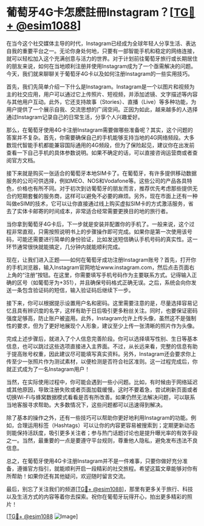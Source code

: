 # 葡萄牙4G卡怎麽註冊Instagram？[[TG💪+ @esim1088](https://t.me/s/esim1088)]

在当今这个社交媒体主导的时代，Instagram已经成为全球年轻人分享生活、表达自我的重要平台之一。无论你身处何地，只要有一部智能手机和稳定的网络连接，就可以轻松加入这个充满创意与活力的世界。对于计划前往葡萄牙旅行或长期居住的朋友来说，如何在当地顺利注册并使用Instagram成为了一个亟需解决的问题。今天，我们就来聊聊关于葡萄牙4G卡以及如何注册Instagram的一些实用技巧。

首先，我们先简单介绍一下什么是Instagram。Instagram是一个以图片和视频为主的社交应用，用户可以通过它上传照片、短视频，并添加滤镜、文字描述等内容与其他用户互动。此外，它还支持故事（Stories）、直播（Live）等多种功能，为用户提供了一个展示自我、交流思想的广阔空间。正因为如此，越来越多的人选择通过Instagram记录自己的日常生活，分享个人兴趣爱好。

那么，在葡萄牙使用4G卡注册Instagram需要做哪些准备呢？其实，这个问题的答案并不复杂。首先，你需要确保自己的手机能够支持当地的4G网络频段。大多数现代智能手机都能兼容国际通用的4G频段，但为了保险起见，建议你在出发前查看一下自己手机的具体参数说明。如果不确定的话，可以直接咨询运营商或者查阅官方文档。

接下来就是购买一张适合的葡萄牙本地SIM卡了。在葡萄牙，有许多提供移动数据服务的公司可供选择，例如MEO、NOS和Vodafone等。这些公司的产品各具特色，价格也有所不同。对于初次到访葡萄牙的朋友而言，推荐优先考虑那些提供无合约短期套餐的服务商，这样可以避免不必要的麻烦。另外，现在市面上还有一种叫做eSIM的技术，它可以让你直接通过线上购买虚拟SIM卡的方式激活服务，省去了实体卡邮寄的时间成本，非常适合经常需要更换目的地的旅行者。

当你拿到葡萄牙4G卡后，下一步就是安装并配置你的手机了。一般来说，这个过程非常直观，只需按照说明书上的步骤操作即可完成。如果你是第一次使用该号码，可能还需要进行简单的身份验证，比如发送短信确认手机号码的真实性。这一环节通常很快就能搞定，几分钟内就能顺利完成。

现在，让我们进入正题——如何在葡萄牙成功注册Instagram账号？首先，打开你的手机浏览器，输入Instagram官网地址www.instagram.com，然后点击页面右上角的“注册”按钮。在这里，你需要填写手机号码作为主要联系方式。记得输入正确的区号（如葡萄牙为+351），并且确保号码格式正确无误。之后，系统会向你发送一条包含验证码的短信，输入验证码后继续下一步。

接下来，你可以根据提示设置用户名和密码。这里需要注意的是，尽量选择容易记忆且具有辨识度的名字，这样有助于日后吸引更多粉丝关注。同时，也要保证密码强度足够高，防止账户被盗用。此外，Instagram允许上传头像，虽然这不是强制性的要求，但为了更好地展现个人形象，建议至少上传一张清晰的照片作为头像。

完成上述步骤后，就进入了个人信息完善阶段。你可以选择填写性别、生日等基本信息，也可以跳过这些选项直接进入主界面。不过，从长远来看，完整的信息有助于提高账号权重，因此建议尽可能填写真实资料。另外，Instagram还会要求你上传至少一张照片作为测试素材，以便检测是否符合社区准则。这一过程完成后，你就正式成为了一名Instagram用户！

当然，在实际使用过程中，你可能会遇到一些小问题。比如，有时候由于网络延迟或其他原因，导致注册失败或者页面加载缓慢。这时不要着急，尝试刷新页面或者切换Wi-Fi与蜂窝数据模式看看是否有所改善。如果仍然无法解决问题，可以联系当地客服寻求帮助。大多数情况下，这些问题都可以迅速得到解决。

除了基本的操作之外，还有一些技巧可以帮助你更好地利用Instagram的功能。例如，合理运用标签（Hashtags）可以让你的内容更容易被搜索到；定期更新动态则能保持活跃度，吸引更多关注者；参与热门话题讨论也是提升曝光率的有效手段之一。当然，最重要的一点是要遵守平台规则，尊重他人隐私，避免发布违法不良信息。

总之，在葡萄牙使用4G卡注册Instagram并不是一件难事，只要你做好充分准备，遵循官方指引，就能顺利开启一段精彩的社交旅程。希望这篇文章能够对你有所帮助！如果你还有其他疑问，欢迎随时留言交流。

最后，别忘了关注我们的频道[[TG💪+ @esim1088](https://t.me/s/esim1088)]，那里有更多关于旅行、科技以及生活方式的内容等着你去探索。祝你在葡萄牙玩得开心，拍出更多精彩的照片！

[[TG💪+ @esim1088](https://t.me/s/esim1088) ![Image](https://i.postimg.cc/4NQfJmqS/Snipaste-2025-05-13-00-14-12.png)]